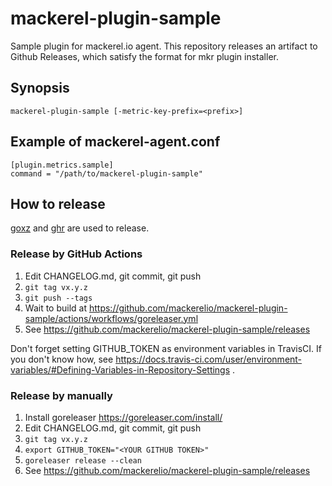 # mackerel-plugin-sample

Sample plugin for mackerel.io agent.  This repository releases an artifact to Github Releases, which satisfy the format for mkr plugin installer.

## Synopsis

```shell
mackerel-plugin-sample [-metric-key-prefix=<prefix>]
```

## Example of mackerel-agent.conf

```
[plugin.metrics.sample]
command = "/path/to/mackerel-plugin-sample"
```

## How to release

[goxz](https://github.com/Songmu/goxz) and [ghr](https://github.com/tcnksm/ghr) are used to release.

### Release by GitHub Actions

1. Edit CHANGELOG.md, git commit, git push
2. `git tag vx.y.z`
3. `git push --tags`
4. Wait to build at https://github.com/mackerelio/mackerel-plugin-sample/actions/workflows/goreleaser.yml
5. See https://github.com/mackerelio/mackerel-plugin-sample/releases

Don't forget setting GITHUB_TOKEN as environment variables in TravisCI.  If you don't know how, see https://docs.travis-ci.com/user/environment-variables/#Defining-Variables-in-Repository-Settings .

### Release by manually

1. Install goreleaser https://goreleaser.com/install/
2. Edit CHANGELOG.md, git commit, git push
3. `git tag vx.y.z`
4. `export GITHUB_TOKEN="<YOUR GITHUB TOKEN>"`
5. `goreleaser release --clean`
6. See https://github.com/mackerelio/mackerel-plugin-sample/releases
